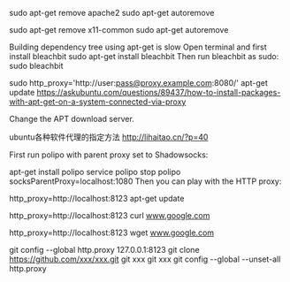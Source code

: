 sudo apt-get remove apache2
sudo apt-get autoremove



sudo apt-get remove x11-common
sudo apt-get autoremove

Building dependency tree using apt-get is slow
Open terminal and first install bleachbit
sudo apt-get install bleachbit
Then run bleachbit as sudo:
sudo bleachbit


sudo http_proxy='http://user:pass@proxy.example.com:8080/' apt-get update
https://askubuntu.com/questions/89437/how-to-install-packages-with-apt-get-on-a-system-connected-via-proxy

Change the APT download server.

ubuntu各种软件代理的指定方法
http://lihaitao.cn/?p=40

First run polipo with parent proxy set to Shadowsocks:

apt-get install polipo
service polipo stop
polipo socksParentProxy=localhost:1080
Then you can play with the HTTP proxy:

http_proxy=http://localhost:8123 apt-get update

http_proxy=http://localhost:8123 curl www.google.com

http_proxy=http://localhost:8123 wget www.google.com

git config --global http.proxy 127.0.0.1:8123
git clone https://github.com/xxx/xxx.git
git xxx
git xxx
git config --global --unset-all http.proxy